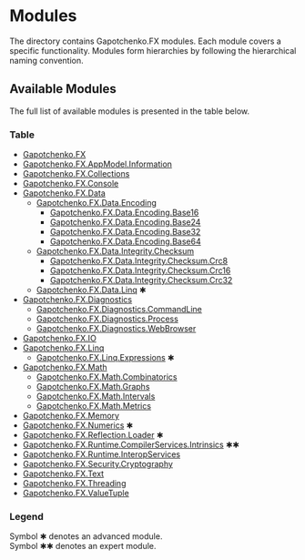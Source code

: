 ﻿# Modules

The directory contains Gapotchenko.FX modules.
Each module covers a specific functionality.
Modules form hierarchies by following the hierarchical naming convention.

## Available Modules

The full list of available modules is presented in the table below.

### Table

- [Gapotchenko.FX](Catalog/Gapotchenko.FX#gapotchenko.fx)
- [Gapotchenko.FX.AppModel.Information](Catalog/AppModel/Gapotchenko.FX.AppModel.Information#gapotchenkofxappmodelinformation)
- [Gapotchenko.FX.Collections](Catalog/Gapotchenko.FX.Collections#gapotchenkofxcollections)
- [Gapotchenko.FX.Console](Catalog/Gapotchenko.FX.Console#gapotchenkofxconsole)
- [Gapotchenko.FX.Data](Catalog/Data/Encoding/Gapotchenko.FX.Data.Encoding#gapotchenkofxdataencoding)
  - [Gapotchenko.FX.Data.Encoding](Catalog/Data/Encoding/Gapotchenko.FX.Data.Encoding#gapotchenkofxdataencoding)
    - [Gapotchenko.FX.Data.Encoding.Base16](Catalog/Data/Encoding/Gapotchenko.FX.Data.Encoding.Base16#gapotchenkofxdataencodingbase16)
    - [Gapotchenko.FX.Data.Encoding.Base24](Catalog/Data/Encoding/Gapotchenko.FX.Data.Encoding.Base24#gapotchenkofxdataencodingbase24)
    - [Gapotchenko.FX.Data.Encoding.Base32](Catalog/Data/Encoding/Gapotchenko.FX.Data.Encoding.Base32#gapotchenkofxdataencodingbase32)
    - [Gapotchenko.FX.Data.Encoding.Base64](Catalog/Data/Encoding/Gapotchenko.FX.Data.Encoding.Base64#gapotchenkofxdataencodingbase64)
  - [Gapotchenko.FX.Data.Integrity.Checksum](Catalog/Data/Integrity/Checksum/Gapotchenko.FX.Data.Integrity.Checksum#gapotchenkofxdataintegritychecksum)
    - [Gapotchenko.FX.Data.Integrity.Checksum.Crc8](Catalog/Data/Integrity/Checksum/Gapotchenko.FX.Data.Integrity.Checksum.Crc8#gapotchenkofxdataintegritychecksumcrc8)
    - [Gapotchenko.FX.Data.Integrity.Checksum.Crc16](Catalog/Data/Integrity/Checksum/Gapotchenko.FX.Data.Integrity.Checksum.Crc16#gapotchenkofxdataintegritychecksumcrc16)
    - [Gapotchenko.FX.Data.Integrity.Checksum.Crc32](Catalog/Data/Integrity/Checksum/Gapotchenko.FX.Data.Integrity.Checksum.Crc32#gapotchenkofxdataintegritychecksumcrc32)
  - [Gapotchenko.FX.Data.Linq](Catalog/Data/Linq/Gapotchenko.FX.Data.Linq#gapotchenkofxdatalinq) ✱
- [Gapotchenko.FX.Diagnostics](Catalog/Diagnostics/Gapotchenko.FX.Diagnostics.CommandLine)
  - [Gapotchenko.FX.Diagnostics.CommandLine](Catalog/Diagnostics/Gapotchenko.FX.Diagnostics.CommandLine)
  - [Gapotchenko.FX.Diagnostics.Process](Catalog/Diagnostics/Gapotchenko.FX.Diagnostics.Process)
  - [Gapotchenko.FX.Diagnostics.WebBrowser](Catalog/Diagnostics/Gapotchenko.FX.Diagnostics.WebBrowser)
- [Gapotchenko.FX.IO](Catalog/Gapotchenko.FX.IO)
- [Gapotchenko.FX.Linq](Catalog/Linq/Gapotchenko.FX.Linq)
  - [Gapotchenko.FX.Linq.Expressions](Catalog/Linq/Gapotchenko.FX.Linq.Expressions) ✱
- [Gapotchenko.FX.Math](Catalog/Math/Gapotchenko.FX.Math)
  - [Gapotchenko.FX.Math.Combinatorics](Catalog/Gapotchenko.FX.Math.Combinatorics)
  - [Gapotchenko.FX.Math.Graphs](Catalog/Math/Gapotchenko.FX.Math.Graphs)
  - [Gapotchenko.FX.Math.Intervals](Catalog/Math/Gapotchenko.FX.Math.Intervals)
  - [Gapotchenko.FX.Math.Metrics](Catalog/Math/Gapotchenko.FX.Math.Metrics)
- [Gapotchenko.FX.Memory](Catalog/Gapotchenko.FX.Memory)
- [Gapotchenko.FX.Numerics](Catalog/Gapotchenko.FX.Numerics) ✱
- [Gapotchenko.FX.Reflection.Loader](Catalog/Reflection/Gapotchenko.FX.Reflection.Loader) ✱
- [Gapotchenko.FX.Runtime.CompilerServices.Intrinsics](Catalog/Runtime/Gapotchenko.FX.Runtime.CompilerServices.Intrinsics) ✱✱
- [Gapotchenko.FX.Runtime.InteropServices](Catalog/Runtime/Gapotchenko.FX.Runtime.InteropServices)
- [Gapotchenko.FX.Security.Cryptography](Catalog/Security/Gapotchenko.FX.Security.Cryptography)
- [Gapotchenko.FX.Text](Catalog/Gapotchenko.FX.Text)
- [Gapotchenko.FX.Threading](Catalog/Gapotchenko.FX.Threading)
- [Gapotchenko.FX.ValueTuple](Catalog/Gapotchenko.FX.ValueTuple)

### Legend

Symbol ✱ denotes an advanced module.  
Symbol ✱✱ denotes an expert module.
